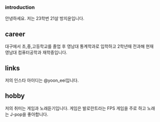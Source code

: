 ### introduction
안녕하세요. 저는 23학번 21살 방지윤입니다.

## career
대구에서 초,중,고등학교를 졸업 후 영남대 통계학과로 입학하고 2학년때 전과해 현재 영남대 컴퓨터공학과 재학중입니다.

## links
저의 인스타 아이디는 @yoon_eei입니다.

## hobby
저의 취미는 게임과 노래듣기입니다. 게임은 발로란트라는 FPS 게임을 주로 하고 노래는 J-pop을 좋아합니다.


<!--
**jiyun129/jiyun129** is a ✨ _special_ ✨ repository because its `README.md` (this file) appears on your GitHub profile.

Here are some ideas to get you started:

- 🔭 I’m currently working on ...
- 🌱 I’m currently learning ...
- 👯 I’m looking to collaborate on ...
- 🤔 I’m looking for help with ...
- 💬 Ask me about ...
- 📫 How to reach me: ...
- 😄 Pronouns: ...
- ⚡ Fun fact: ...
-->
